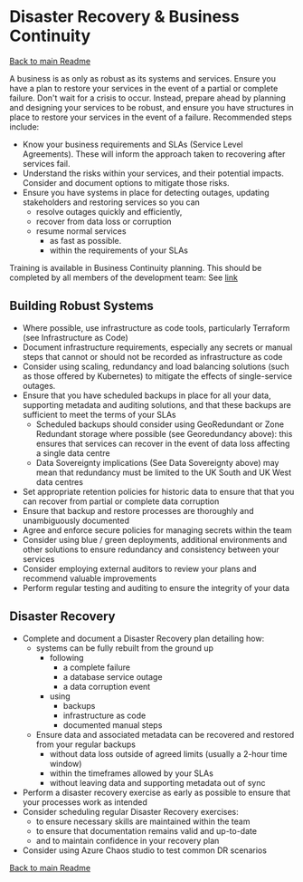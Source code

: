 # Disaster Recovery & Business Continuity

[Back to main Readme](README.md)

A business is as only as robust as its systems and services. Ensure you have a plan to restore your services in the event of a partial or complete failure. Don't wait for a crisis to occur. Instead, prepare ahead by planning and designing your services to be robust, and ensure you have structures in place to restore your services in the event of a failure. Recommended steps include:

* Know your business requirements and SLAs (Service Level Agreements). These will inform the approach taken to recovering after services fail.
* Understand the risks within your services, and their potential impacts. Consider and document options to mitigate those risks.
* Ensure you have systems in place for detecting outages, updating stakeholders and restoring services so you can
  * resolve outages quickly and efficiently,
  * recover from data loss or corruption
  * resume normal services
    * as fast as possible.
    * within the requirements of your SLAs

Training is available in Business Continuity planning. This should be completed by all members of the development team: See [link](https://learning.ukho.gov.uk/course/view.php?id=18)

## Building Robust Systems

* Where possible, use infrastructure as code tools, particularly Terraform (see Infrastructure as Code)
* Document infrastructure requirements, especially any secrets or manual steps that cannot or should not be recorded as infrastructure as code
* Consider using scaling, redundancy and load balancing solutions (such as those offered by Kubernetes) to mitigate the effects of single-service outages.
* Ensure that you have scheduled backups in place for all your data, supporting metadata and auditing solutions, and that these backups are sufficient to meet the terms of your SLAs
  * Scheduled backups should consider using GeoRedundant or Zone Redundant storage where possible (see Georedundancy above): this ensures that services can recover in the event of data loss affecting a single data centre
  * Data Sovereignty implications (See Data Sovereignty above) may mean that redundancy must be limited to the UK South and UK West data centres
* Set appropriate retention policies for historic data to ensure that that you can recover from partial or complete data corruption
* Ensure that backup and restore processes are thoroughly and unambiguously documented
* Agree and enforce secure policies for managing secrets within the team
* Consider using blue / green deployments, additional environments and other solutions to ensure redundancy and consistency between your services
* Consider employing external auditors to review your plans and recommend valuable improvements
* Perform regular testing and auditing to ensure the integrity of your data

## Disaster Recovery

* Complete and document a Disaster Recovery plan detailing how:
  * systems can be fully rebuilt from the ground up
    * following
      * a complete failure
      * a database service outage
      * a data corruption event
    * using
      * backups
      * infrastructure as code
      * documented manual steps
  * Ensure data and associated metadata can be recovered and restored from your regular backups
    * without data loss outside of agreed limits (usually a 2-hour time window)
    * within the timeframes allowed by your SLAs
    * without leaving data and supporting metadata out of sync
* Perform a disaster recovery exercise as early as possible to ensure that your processes work as intended
* Consider scheduling regular Disaster Recovery exercises:
  * to ensure necessary skills are maintained within the team
  * to ensure that documentation remains valid and up-to-date
  * and to maintain confidence in your recovery plan
* Consider using Azure Chaos studio to test common DR scenarios

[Back to main Readme](README.md)
